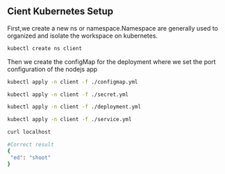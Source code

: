 ## Cient Kubernetes Setup
First,we create a new ns or namespace.Namespace are generally used to organized and isolate the workspace on kubernetes.
```bash 
kubectl create ns client
```
Then we create the configMap for the deployment where we set the port configuration of the nodejs app
```bash 
kubectl apply -n client -f ./configmap.yml
```

```bash 
kubectl apply -n client -f ./secret.yml
```
```bash 
kubectl apply -n client -f ./deployment.yml
```
```bash 
kubectl apply -n client -f ./service.yml
```
```bash 
curl localhost
```
```bash
#Correct result
{
 "ed": "shoot"
}
```
